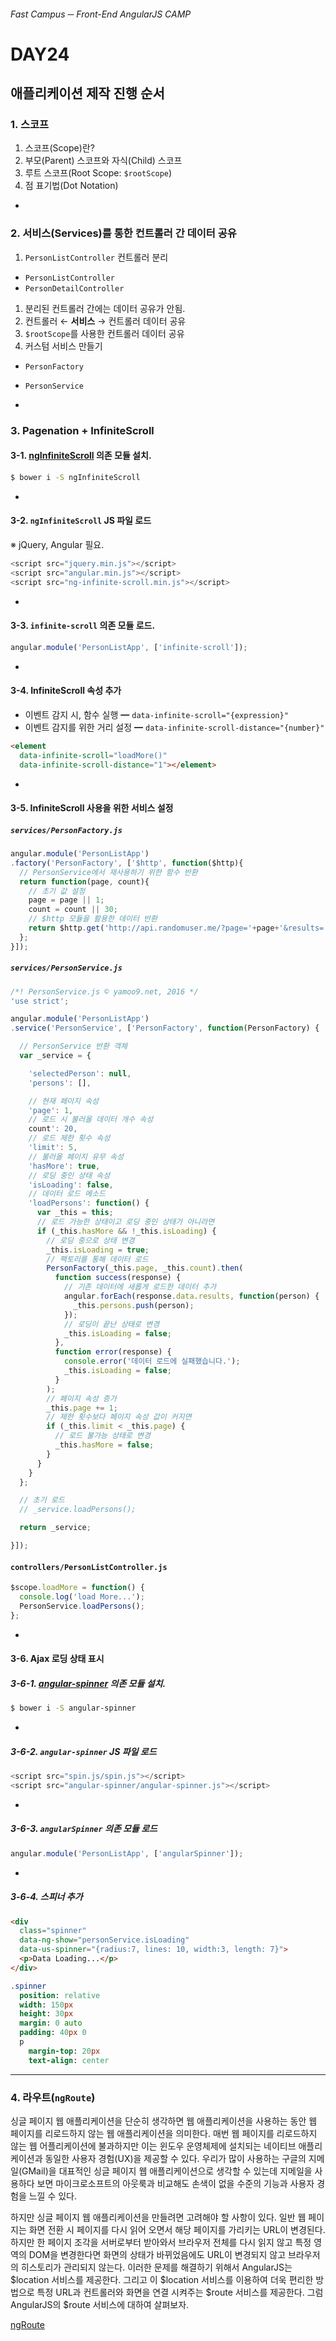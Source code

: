 ###### Fast Campus ─ Front-End AngularJS CAMP

# DAY24

## 애플리케이션 제작 진행 순서

### 1. 스코프

1. 스코프(Scope)란?
1. 부모(Parent) 스코프와 자식(Child) 스코프
1. 루트 스코프(Root Scope: `$rootScope`)
1. 점 표기법(Dot Notation)

-

### 2. 서비스(Services)를 통한 컨트롤러 간 데이터 공유

1. `PersonListController` 컨트롤러 분리
  - `PersonListController`
  - `PersonDetailController`
1. 분리된 컨트롤러 간에는 데이터 공유가 안됨.
1. 컨트롤러 ← **서비스** → 컨트롤러 데이터 공유
1. `$rootScope`를 사용한 컨트롤러 데이터 공유
1. 커스텀 서비스 만들기
  - `PersonFactory`
  - `PersonService`

-

### 3. Pagenation + InfiniteScroll

#### 3-1. [ngInfiniteScroll](https://sroze.github.io/ngInfiniteScroll/) 의존 모듈 설치.

```sh
$ bower i -S ngInfiniteScroll
```

-

#### 3-2. `ngInfiniteScroll` JS 파일 로드

※ jQuery, Angular 필요.

```js
<script src="jquery.min.js"></script>
<script src="angular.min.js"></script>
<script src="ng-infinite-scroll.min.js"></script>
```

-

#### 3-3. `infinite-scroll` 의존 모듈 로드.

```js
angular.module('PersonListApp', ['infinite-scroll']);
```

-

#### 3-4. InfiniteScroll 속성 추가

- 이벤트 감지 시, 함수 실행 ━ `data-infinite-scroll="{expression}"`
- 이벤트 감지를 위한 거리 설정 ━ `data-infinite-scroll-distance="{number}"`

```html
<element
  data-infinite-scroll="loadMore()"
  data-infinite-scroll-distance="1"></element>
```

-

#### 3-5. InfiniteScroll 사용을 위한 서비스 설정

##### `services/PersonFactory.js`

```js
angular.module('PersonListApp')
.factory('PersonFactory', ['$http', function($http){
  // PersonService에서 재사용하기 위한 함수 반환
  return function(page, count){
    // 초기 값 설정
    page = page || 1;
    count = count || 30;
    // $http 모듈을 활용한 데이터 반환
    return $http.get('http://api.randomuser.me/?page='+page+'&results='+count);
  };
}]);
```

##### `services/PersonService.js`

```js
/*! PersonService.js © yamoo9.net, 2016 */
'use strict';

angular.module('PersonListApp')
.service('PersonService', ['PersonFactory', function(PersonFactory) {

  // PersonService 반환 객체
  var _service = {

    'selectedPerson': null,
    'persons': [],

    // 현재 페이지 속성
    'page': 1,
    // 로드 시 불러올 데이터 개수 속성
    count': 20,
    // 로드 제한 횟수 속성
    'limit': 5,
    // 불러올 페이지 유무 속성
    'hasMore': true,
    // 로딩 중인 상태 속성
    'isLoading': false,
    // 데이터 로드 메소드
    'loadPersons': function() {
      var _this = this;
      // 로드 가능한 상태이고 로딩 중인 상태가 아니라면
      if (_this.hasMore && !_this.isLoading) {
        // 로딩 중으로 상태 변경
        _this.isLoading = true;
        // 팩토리를 통해 데이터 로드
        PersonFactory(_this.page, _this.count).then(
          function success(response) {
            // 기존 데이터에 새롭게 로드한 데이터 추가
            angular.forEach(response.data.results, function(person) {
              _this.persons.push(person);
            });
            // 로딩이 끝난 상태로 변경
            _this.isLoading = false;
          },
          function error(response) {
            console.error('데이터 로드에 실패했습니다.');
            _this.isLoading = false;
          }
        );
        // 페이지 속성 증가
        _this.page += 1;
        // 제한 횟수보다 페이지 속성 값이 커지면
        if (_this.limit < _this.page) {
          // 로드 불가능 상태로 변경
          _this.hasMore = false;
        }
      }
    }
  };

  // 초기 로드
  // _service.loadPersons();

  return _service;

}]);
```

#### `controllers/PersonListController.js`

```js
$scope.loadMore = function() {
  console.log('load More...');
  PersonService.loadPersons();
};
```

-

#### 3-6. Ajax 로딩 상태 표시

##### 3-6-1. [angular-spinner](https://github.com/urish/angular-spinner) 의존 모듈 설치.

```sh
$ bower i -S angular-spinner
```

-

##### 3-6-2. `angular-spinner` JS 파일 로드

```js
<script src="spin.js/spin.js"></script>
<script src="angular-spinner/angular-spinner.js"></script>
```

-

##### 3-6-3. `angularSpinner` 의존 모듈 로드

```js
angular.module('PersonListApp', ['angularSpinner']);
```

-

##### 3-6-4. 스피너 추가

```html
<div
  class="spinner"
  data-ng-show="personService.isLoading"
  data-us-spinner="{radius:7, lines: 10, width:3, length: 7}">
  <p>Data Loading...</p>
</div>
```

```sass
.spinner
  position: relative
  width: 150px
  height: 30px
  margin: 0 auto
  padding: 40px 0
  p
    margin-top: 20px
    text-align: center
```

---

### 4. 라우트(`ngRoute`)

싱글 페이지 웹 애플리케이션을 단순히 생각하면 웹 애플리케이션을 사용하는 동안 웹 페이지를 리로드하지 않는 웹 애플리케이션을 의미한다. 매번 웹 페이지를 리로드하지 않는 웹 어플리케이션에 불과하지만 이는 윈도우 운영체제에 설치되는 네이티브 애플리케이션과 동일한 사용자 경험(UX)을 제공할 수 있다. 우리가 많이 사용하는 구글의 지메일(GMail)을 대표적인 싱글 페이지 웹 애플리케이션으로 생각할 수 있는데 지메일을 사용하다 보면 마이크로소프트의 아웃룩과 비교해도 손색이 없을 수준의 기능과 사용자 경험을 느낄 수 있다.

하지만 싱글 페이지 웹 애플리케이션을 만들려면 고려해야 할 사항이 있다. 일반 웹 페이지는 화면 전환 시 페이지를 다시 읽어 오면서 해당 페이지를 가리키는 URL이 변경된다. 하지만 한 페이지 조각을 서버로부터 받아와서 브라우저 전체를 다시 읽지 않고 특정 영역의 DOM을 변경한다면 화면의 상태가 바뀌었음에도 URL이 변경되지 않고 브라우저의 히스토리가 관리되지 않는다. 이러한 문제를 해결하기 위해서 AngularJS는 $location 서비스를 제공한다. 그리고 이 $location 서비스를 이용하여 더욱 편리한 방법으로 특정 URL과 컨트롤러와 화면을 연결 시켜주는 $route 서비스를 제공한다. 그럼 AngularJS의 $route 서비스에 대하여 살펴보자.

[ngRoute](https://docs.angularjs.org/api/ngRoute)